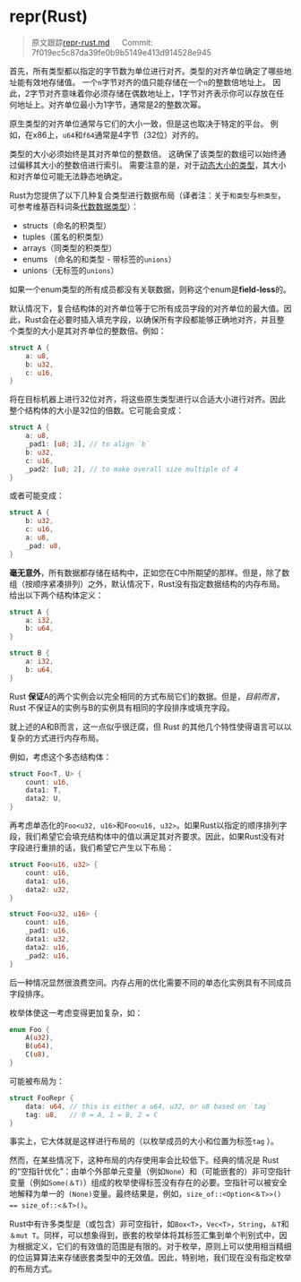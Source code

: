 # repr(Rust)

> 原文跟踪[repr-rust.md](https://github.com/rust-lang-nursery/nomicon/blob/master/src/repr-rust.md)   Commit: 7f019ec5c87da39fe0b9b5149e413d914528e945

首先，所有类型都以指定的字节数为单位进行对齐。类型的对齐单位确定了哪些地址能有效地存储值。 一个`n`字节对齐的值只能存储在一个`n`的整数倍地址上。 因此，2字节对齐意味着你必须存储在偶数地址上，1字节对齐表示你可以存放在任何地址上。对齐单位最小为1字节，通常是2的整数次幂。

原生类型的对齐单位通常与它们的大小一致，但是这也取决于特定的平台。 例如，在x86上，`u64`和`f64`通常是4字节（32位）对齐的。

类型的大小必须始终是其对齐单位的整数倍。 这确保了该类型的数组可以始终通过偏移其大小的整数倍进行索引。 需要注意的是，对于[动态大小的类型](https://rustlang-cn.org/office/rust/advrust/data/exotic-sizes.html#dynamically-sized-types-dsts)，其大小和对齐单位可能无法静态地确定。

Rust为您提供了以下几种复合类型进行数据布局（译者注：关于`和类型`与`积类型`，可参考维基百科词条[代数数据类型](https://en.wikipedia.org/wiki/Algebraic_data_type)）：

- structs（命名的积类型）
- tuples（匿名的积类型）
- arrays（同类型的积类型）
- enums （命名的和类型 - 带标签的`unions`）
- unions（无标签的`unions`）

如果一个enum类型的所有成员都没有关联数据，则称这个enum是**field-less**的。

默认情况下，复合结构体的对齐单位等于它所有成员字段的对齐单位的最大值。因此，Rust会在必要时插入填充字段，以确保所有字段都能够正确地对齐，并且整个类型的大小是其对齐单位的整数倍。例如：

```rust
struct A {
    a: u8,
    b: u32,
    c: u16,
}
```

将在目标机器上进行32位对齐，将这些原生类型进行以合适大小进行对齐。因此整个结构体的大小是32位的倍数。它可能会变成：

```rust
struct A {
    a: u8,
    _pad1: [u8; 3], // to align `b`
    b: u32,
    c: u16,
    _pad2: [u8; 2], // to make overall size multiple of 4
}
```

或者可能变成：

```rust
struct A {
    b: u32,
    c: u16,
    a: u8,
    _pad: u8,
}
```

**毫无意外**，所有数据都存储在结构中，正如您在C中所期望的那样。但是，除了数组（按顺序紧凑排列）之外，默认情况下，Rust没有指定数据结构的内存布局。给出以下两个结构体定义：

```rust
struct A {
    a: i32,
    b: u64,
}

struct B {
    a: i32,
    b: u64,
}
```

Rust **保证**A的两个实例会以完全相同的方式布局它们的数据。但是，*目前而言*，Rust 不保证A的实例与B的实例具有相同的字段排序或填充字段。

就上述的A和B而言，这一点似乎很迂腐，但 Rust 的其他几个特性使得语言可以以复杂的方式进行内存布局。

例如，考虑这个多态结构体：

```rust
struct Foo<T, U> {
    count: u16,
    data1: T,
    data2: U,
}
```

再考虑单态化的`Foo<u32, u16>`和`Foo<u16, u32>`。如果Rust以指定的顺序排列字段，我们希望它会填充结构体中的值以满足其对齐要求。因此，如果Rust没有对字段进行重排的话，我们希望它产生以下布局：

```rust
struct Foo<u16, u32> {
    count: u16,
    data1: u16,
    data2: u32,
}

struct Foo<u32, u16> {
    count: u16,
    _pad1: u16,
    data1: u32,
    data2: u16,
    _pad2: u16,
}
```

后一种情况显然很浪费空间。内存占用的优化需要不同的单态化实例具有不同成员字段排序。

枚举体使这一考虑变得更加复杂，如：

```rust
enum Foo {
    A(u32),
    B(u64),
    C(u8),
}
```

可能被布局为：

```rust
struct FooRepr {
    data: u64, // this is either a u64, u32, or u8 based on `tag`
    tag: u8,   // 0 = A, 1 = B, 2 = C
}
```

事实上，它大体就是这样进行布局的（以枚举成员的大小和位置为标签`tag` ）。

然而，在某些情况下，这种布局的内存使用率会比较低下。经典的情况是 Rust 的“空指针优化”：由单个外部单元变量（例如`None`）和（可能嵌套的）非可空指针变量（例如`Some(＆T)`）组成的枚举使得标签没有存在的必要。空指针可以被安全地解释为单一的` (None)`变量。最终结果是，例如，`size_of::<Option<＆T>>() == size_of::<＆T>()`。

Rust中有许多类型是（或包含）非可空指针，如`Box<T>`，`Vec<T>`，`String`，`＆T`和`＆mut T`。同样，可以想象得到，嵌套的枚举体将其标签汇集到单个判别式中，因为根据定义，它们的有效值的范围是有限的。对于枚举，原则上可以使用相当精细的位运算算法来存储嵌套类型中的无效值。因此，特别地，我们现在没有指定枚举的布局方式。
